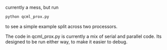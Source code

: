 currently a mess, but run

```python
python qcml_prox.py
```

to see a simple example split across two processors.

The code in qcml_prox.py is currently a mix of serial and parallel code.
Its designed to be run either way, to make it easier to debug.
